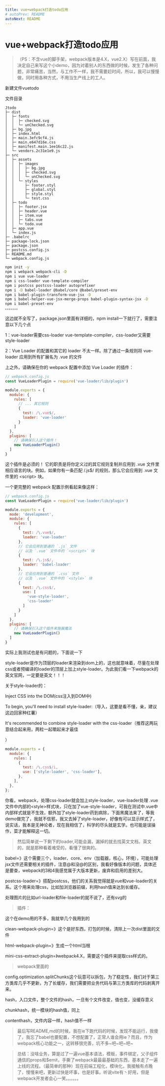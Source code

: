 ```yaml
---
title: vue+webpack打造todo应用
# autoPrev: README
autoNext: README
---
```

# vue+webpack打造todo应用
>  （PS：不含vue的脚手架，webpack版本是4.X，vue2.X）写在前面，我决定自己来写这个小demo，因为对着别人的东西做的时候，发生了各种问题，非常痛苦，当然，与工作不一样，我不需要赶时间，所以，我可以慢慢做，同时用各种方式，不用当生产线上的工人。


新建文件vuetodo

文件目录
```
Jtodo                            
├─ dist                          
│  ├─ fonts                      
│  │  ├─ checked.svg             
│  │  └─ unChecked.svg           
│  ├─ bg.jpg                     
│  ├─ index.html                 
│  ├─ main.3efc9cf4.js           
│  ├─ main.e647d16e.css          
│  ├─ manifest.main.1ee16c22.js  
│  └─ vendors.2c31e1e9.js        
├─ src                           
│  ├─ assets                     
│  │  ├─ images                  
│  │  │  ├─ bg.jpg               
│  │  │  ├─ checked.svg          
│  │  │  └─ unChecked.svg        
│  │  └─ styles                  
│  │     ├─ footer.styl          
│  │     ├─ global.styl          
│  │     ├─ style.styl           
│  │     └─ test.css             
│  ├─ todo                       
│  │  ├─ footer.jsx              
│  │  ├─ header.vue              
│  │  ├─ item.vue                
│  │  ├─ tabs.vue                
│  │  └─ todo.vue                
│  ├─ app.vue                    
│  └─ index.js  
├─ .babelrc
├─ package-lock.json             
├─ package.json                  
├─ postcss.config.js             
├─ README.md                     
└─ webpack.config.js             
```
```sh
npm init -y
npm i webpack webpack-cli -D
npm i vue vue-loader
npm i css-loader vue-template-compiler
npm i postcss postcss-loader autoprefixer
npm i -D babel-loader @babel/core @babel/preset-env
npm i babel-plugin-transform-vue-jsx -D
npm i babel-helper-vue-jsx-merge-props babel-plugin-syntax-jsx -D
npm i babel-preset-env
。。。。。。。
```
这边就不全写了，package.json里面有详细的，npm install一下就行了，需要注意以下几个点 

1：vue-loader需要css-loader vue-template-compiler，css-loader又需要style-loader

2：Vue Loader 的配置和其它的 loader 不太一样。除了通过一条规则将 vue-loader 应用到所有扩展名为 .vue 的文件

上之外，请确保在你的 webpack 配置中添加 Vue Loader 的插件：
```javascript
// webpack.config.js
const VueLoaderPlugin = require('vue-loader/lib/plugin')

module.exports = {
  module: {
    rules: [
      // ... 其它规则
      {
        test: /\.vue$/,
        loader: 'vue-loader'
      }
    ]
  },
  plugins: [
    // 请确保引入这个插件！
    new VueLoaderPlugin()
  ]
}
```
这个插件是必须的！ 它的职责是将你定义过的其它规则复制并应用到 .vue 文件里相应语言的块。例如，如果你有一条匹配 /\.js$/ 的规则，那么它会应用到 \.vue 文件里的 \<script> 块。

一个更完整的 webpack 配置示例看起来像这样：
```javascript
// webpack.config.js
const VueLoaderPlugin = require('vue-loader/lib/plugin')

module.exports = {
  mode: 'development',
  module: {
    rules: [
      {
        test: /\.vue$/,
        loader: 'vue-loader'
      },
      // 它会应用到普通的 `.js` 文件
      // 以及 `.vue` 文件中的 `<script>` 块
      {
        test: /\.js$/,
        loader: 'babel-loader'
      },
      // 它会应用到普通的 `.css` 文件
      // 以及 `.vue` 文件中的 `<style>` 块
      {
        test: /\.css$/,
        use: [
          'vue-style-loader',
          'css-loader'
        ]
      }
    ]
  },
  plugins: [
    // 请确保引入这个插件来施展魔法
    new VueLoaderPlugin()
  ]
}
```

实际上我测试也是有问题的，下面说一下

style-loader是作为顶层的loader来渲染到dom上的，这也就意味着，尽量在处理css或者预编译的loader的顶层上加上style-loader。为此我们看一下webpack的英文官网，一定要是英文！！！

关于style-loader的：

Inject CSS into the DOM(css注入到DOM中)

To begin, you'll need to install style-loader:（导入，这要是看不懂，亲，建议这边回家种红薯）

It's recommended to combine style-loader with the css-loader（推荐这两玩意结合起来用，两粒一起嚼起来才最佳

）

```javascript
module.exports = {
  module: {
    rules: [
      {
        test: /\.css$/i,
        use: ['style-loader', 'css-loader'],
      },
    ],
  },
};
```
你看，webpack，处理css-loader就会加上style-loader，vue-loader处理 \.vue文件中内部的\<style>样式块，只在加了vue-style-loader，可我在测试中\.vue中内部样式就是不生效，额外加了style-loader药到病除，下面黑魔法来了，等我demo做完了，我就不信邪，我又去掉了style-loader，好像有可以显示样式了，说实话，我本是无神论者，现在我相信了，科学的尽头就是玄学。也可能是误操作，菜才能解释这一切。

>然后简单说一下剩下的loader,可能会漏，漏掉的就去找英文文档，英文的，就是那种看着难受的，看懂了很爽的。

babel=》这个需要三个，loader、core、env（加载器，核心，环境），可能处理jsx文件还需要相关的插件，注意@和没@的区别，我看好像版本的问题，具体还是要查，webpack的3和4我感觉属于大版本更新，废弃和启用的差别大。

postcss-loader=》搭配postcss，他们的关系我觉得就是vue和vue-loader的关系。这个用来处理css，比如加浏览器前缀，利用hash值来达到长缓存。

处理图片的比如url-loader和file-loader的就不说了，还有svg的

>插件：

这个在demo用的不多，我就举几个我用到的

clean-webpack-plugin=》这个是好东西，打包的时候，清除上一次dist里面的文件

html-webpack-plugin=》生成一个html当根

mini-css-extract-plugin=》webpack4.X，需要这个插件来提取css样式的。

>webpack里面的

config.optimization.splitChunks这个玩意可以拆包，为了稳定性，我们对于第三方类库几乎不更新，为了长缓存，我们需要把业务代码与第三方类库的代码剥离开来。

hash，入口文件，整个文件的hash，一旦有个文件改变，值也变，没缓存意义

chunkhash，统一模块的hash值，同上

contenthash，文件内容一样，hash值不一样

>最后写README,md的时候，我在ie下跑代码的时候，发现不能运行，我傻了，我忘了babel也要配置，不想配置了，正常人谁会用ie？而且，作为webpack核心功能之一，这转移很完善，坑不多~吧~吧~吧~


>总结：没啥业务，算是过了一遍vue基本语法，模板，事件绑定，父子组件通信的props和$emit，手撕了webpack最最最基础的东西，基本走了一遍上线的流程。（最简单的那种）现在前端工程化，模块化，我接触有点晚了，慢慢来吧，更新过快是坏事，也是好事。听说vite有丶好用，但是webpack开发者会心一笑。。。。。。